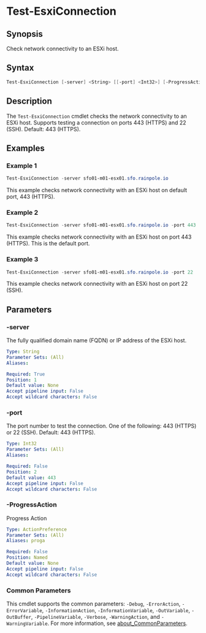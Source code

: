 # Test-EsxiConnection

## Synopsis

Check network connectivity to an ESXi host.

## Syntax

```powershell
Test-EsxiConnection [-server] <String> [[-port] <Int32>] [-ProgressAction <ActionPreference>] [<CommonParameters>]
```

## Description

The `Test-EsxiConnection` cmdlet checks the network connectivity to an ESXi host.
Supports testing a connection on ports 443 (HTTPS) and 22 (SSH). Default: 443 (HTTPS).

## Examples

### Example 1

```powershell
Test-EsxiConnection -server sfo01-m01-esx01.sfo.rainpole.io
```

This example checks network connectivity with an ESXi host on default port, 443 (HTTPS).

### Example 2

```powershell
Test-EsxiConnection -server sfo01-m01-esx01.sfo.rainpole.io -port 443
```

This example checks network connectivity with an ESXi host on port 443 (HTTPS). This is the default port.

### Example 3

```powershell
Test-EsxiConnection -server sfo01-m01-esx01.sfo.rainpole.io -port 22
```

This example checks network connectivity with an ESXi host on port 22 (SSH).

## Parameters

### -server

The fully qualified domain name (FQDN) or IP address of the ESXi host.

```yaml
Type: String
Parameter Sets: (All)
Aliases:

Required: True
Position: 1
Default value: None
Accept pipeline input: False
Accept wildcard characters: False
```

### -port

The port number to test the connection.
One of the following: 443 (HTTPS) or 22 (SSH).
Default: 443 (HTTPS).

```yaml
Type: Int32
Parameter Sets: (All)
Aliases:

Required: False
Position: 2
Default value: 443
Accept pipeline input: False
Accept wildcard characters: False
```

### -ProgressAction

Progress Action

```yaml
Type: ActionPreference
Parameter Sets: (All)
Aliases: proga

Required: False
Position: Named
Default value: None
Accept pipeline input: False
Accept wildcard characters: False
```

### Common Parameters

This cmdlet supports the common parameters: `-Debug`, `-ErrorAction`, `-ErrorVariable`, `-InformationAction`, `-InformationVariable`, `-OutVariable`, `-OutBuffer`, `-PipelineVariable`, `-Verbose`, `-WarningAction`, and `-WarningVariable`. For more information, see [about_CommonParameters](http://go.microsoft.com/fwlink/?LinkID=113216).

